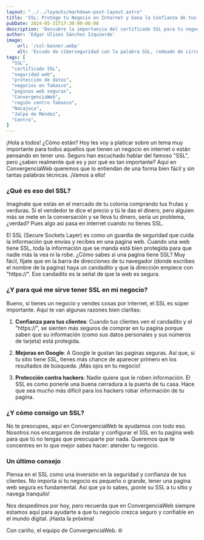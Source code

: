 ```yaml
---
layout: "../../layouts/markdown-post-layout.astro"
title: 'SSL: Protege tu Negocio en Internet y Gana la Confianza de tus Clientes en Tabasco'
pubDate: 2024-05-31T17:30:00-06:00
description: 'Descubre la importancia del certificado SSL para tu negocio en internet. En ConvergenciaWeb, te ayudamos a proteger tu sitio web y a ganar la confianza de tus clientes en Tabasco y los municipios de la región centro.'
author: 'Edgar Ulises Sánchez Izquierdo'
image:
    url: '/ssl-banner.webp'
    alt: 'Escudo de ciberseguridad con la palabra SSL, rodeado de circuitos digitales, ambientado en la selva tropical de Tabasco, México. La imagen representa la seguridad y protección de datos en entornos digitales para empresas en Tabasco.'
tags: [
  "SSL",
  "certificado SSL",
  "seguridad web",
  "protección de datos",
  "negocios en Tabasco",
  "paginas web seguras",
  "ConvergenciaWeb",
  "región centro Tabasco",
  "Nacajuca",
  "Jalpa de Méndez",
  "Centro",
]
---
```


¡Hola a todos! ¿Cómo están? Hoy les voy a platicar sobre un tema muy importante para todos aquellos que tienen un negocio en internet o están pensando en tener uno. Seguro han escuchado hablar del famoso "SSL", pero ¿saben realmente qué es y por qué es tan importante? Aquí en ConvergenciaWeb queremos que lo entiendan de una forma bien fácil y sin tantas palabras técnicas. ¡Vamos a ello!

### ¿Qué es eso del SSL?

Imagínate que estás en el mercado de tu colonia comprando tus frutas y verduras. Si el vendedor te dice el precio y tú le das el dinero, pero alguien más se mete en la conversación y se lleva tu dinero, sería un problema, ¿verdad? Pues algo así pasa en internet cuando no tienes SSL. 

El SSL (Secure Sockets Layer) es como un guardia de seguridad que cuida la información que envías y recibes en una pagina web. Cuando una web tiene SSL, toda la información que se manda está bien protegida para que nadie más la vea ni la robe. ¿Cómo sabes si una pagina tiene SSL? Muy fácil, fíjate que en la barra de direcciones de tu navegador (donde escribes el nombre de la pagina) haya un candadito y que la dirección empiece con "https://". Ese candadito es la señal de que la web es segura.

### ¿Y para qué me sirve tener SSL en mi negocio?

Bueno, si tienes un negocio y vendes cosas por internet, el SSL es súper importante. Aquí te van algunas razones bien claritas:

1. **Confianza para tus clientes**: Cuando tus clientes ven el candadito y el "https://", se sienten más seguros de comprar en tu pagina porque saben que su información (como sus datos personales y sus números de tarjeta) está protegida.
   
2. **Mejoras en Google**: A Google le gustan las paginas seguras. Así que, si tu sitio tiene SSL, tienes más chance de aparecer primero en los resultados de búsqueda. ¡Más ojos en tu negocio!

3. **Protección contra hackers**: Nadie quiere que le roben información. El SSL es como ponerle una buena cerradura a la puerta de tu casa. Hace que sea mucho más difícil para los hackers robar información de tu pagina.

### ¿Y cómo consigo un SSL?

No te preocupes, aquí en ConvergenciaWeb te ayudamos con todo eso. Nosotros nos encargamos de instalar y configurar el SSL en tu pagina web para que tú no tengas que preocuparte por nada. Queremos que te concentres en lo que mejor sabes hacer: atender tu negocio.

### Un último consejo

Piensa en el SSL como una inversión en la seguridad y confianza de tus clientes. No importa si tu negocio es pequeño o grande, tener una pagina web segura es fundamental. Así que ya lo sabes, ¡ponle su SSL a tu sitio y navega tranquilo!

Nos despedimos por hoy, pero recuerda que en ConvergenciaWeb siempre estamos aquí para ayudarte a que tu negocio crezca seguro y confiable en el mundo digital. ¡Hasta la próxima!

Con cariño, el equipo de ConvergenciaWeb. 🌐